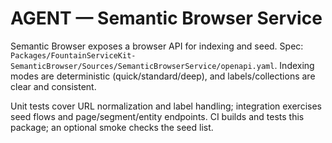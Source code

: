 # AGENT — Semantic Browser Service

Semantic Browser exposes a browser API for indexing and seed. Spec: `Packages/FountainServiceKit-SemanticBrowser/Sources/SemanticBrowserService/openapi.yaml`. Indexing modes are deterministic (quick/standard/deep), and labels/collections are clear and consistent.

Unit tests cover URL normalization and label handling; integration exercises seed flows and page/segment/entity endpoints. CI builds and tests this package; an optional smoke checks the seed list.
